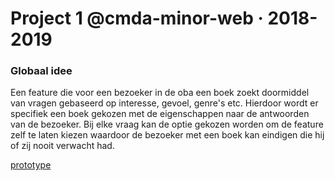 # Project 1 @cmda-minor-web · 2018-2019
### Globaal idee
Een feature die voor een bezoeker in de oba een boek zoekt doormiddel van vragen gebaseerd op interesse, gevoel, genre's etc. Hierdoor wordt er specifiek een boek gekozen met de eigenschappen naar de antwoorden van de bezoeker. Bij elke vraag kan de optie gekozen worden om de feature zelf te laten kiezen waardoor de bezoeker met een boek kan eindigen die hij of zij nooit verwacht had.

[prototype](https://mitchgoudkuil.github.io/project-1-1819/")
